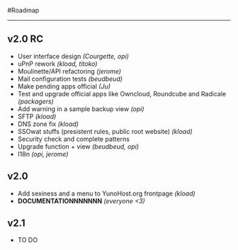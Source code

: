 #Roadmap

---

## v2.0 RC

* User interface design *(Courgette, opi)*
* uPnP rework *(kload, titoko)*
* Moulinette/API refactoring *(jerome)*
* Mail configuration tests *(beudbeud)*
* Make pending apps official *(Ju)*
* Test and upgrade official apps like Owncloud, Roundcube and Radicale *(packagers)*
* Add warning in a sample backup view *(opi)*
* SFTP *(kload)*
* DNS zone fix *(kload)*
* SSOwat stuffs (presistent rules, public root website) *(kload)*
* Security check and complete patterns
* Upgrade function + view *(beudbeud, opi)*
* I18n *(opi, jerome)*

## v2.0

* Add sexiness and a menu to YunoHost.org frontpage *(kload)*
* **DOCUMENTATIONNNNNNN** *(everyone <3)*

## v2.1

* TO DO